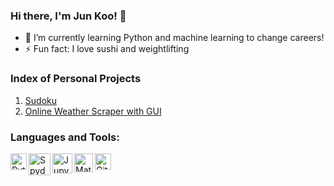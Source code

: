 ### Hi there, I'm Jun Koo! 👋

- 🌱 I’m currently learning Python and machine learning to change careers!
- ⚡ Fun fact: I love sushi and weightlifting
### Index of Personal Projects  
1. [Sudoku](https://github.com/b-junkoo/Sudoku)  
2. [Online Weather Scraper with GUI](https://github.com/b-junkoo/Weather-Scraper)
### Languages and Tools:
<img align="left" alt="Python" width="26px" src="https://i.imgur.com/uYc9vRd.png" />
<img align="left" alt="Spyder" width="35px" src="https://i.imgur.com/XIhBWeo.png" />
<img align="left" alt="Jupyter Notebook" width="32px" src="https://i.imgur.com/AtJWasC.jpg" />
<img align="left" alt="Matlab + Simulink" width="30px" src="https://i.imgur.com/4qFVMNF.png" />
<img align="left" alt="GitHub" width="26px" src="https://i.imgur.com/sBf3qA3.png" />

